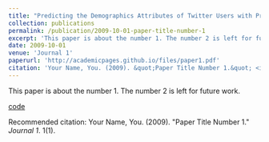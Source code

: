 ```yaml
---
title: "Predicting the Demographics Attributes of Twitter Users with Programmatic Weak Supervision"
collection: publications
permalink: /publication/2009-10-01-paper-title-number-1
excerpt: 'This paper is about the number 1. The number 2 is left for future work.'
date: 2009-10-01
venue: 'Journal 1'
paperurl: 'http://academicpages.github.io/files/paper1.pdf'
citation: 'Your Name, You. (2009). &quot;Paper Title Number 1.&quot; <i>Journal 1</i>. 1(1).'
---
```

This paper is about the number 1. The number 2 is left for future work.

<!-- [Download paper here](http://academicpages.github.io/files/paper1.pdf) -->
[code](https://github.com/jtonglet/Demographics-PWS)

Recommended citation: Your Name, You. (2009). "Paper Title Number 1." <i>Journal 1</i>. 1(1).

